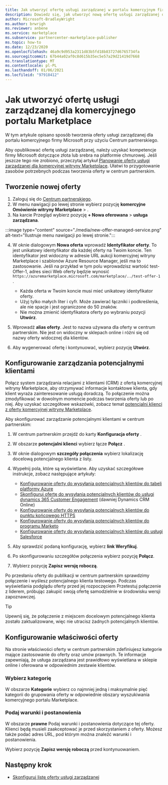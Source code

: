 ```yaml
---
title: Jak utworzyć ofertę usługi zarządzanej w portalu komercyjnym firmy Microsoft
description: Dowiedz się, jak utworzyć nową ofertę usługi zarządzanej dla portalu Azure Marketplace, korzystając z komercyjnego programu w witrynie Microsoft Partner Center.
author: Microsoft-BradleyWright
ms.author: brwrigh
ms.reviewer: anbene
ms.service: marketplace
ms.subservice: partnercenter-marketplace-publisher
ms.topic: how-to
ms.date: 12/23/2020
ms.openlocfilehash: 46a9c9d953a2311d83b5fd18b83727d6765734fa
ms.sourcegitcommit: 67b44a02af0c8d615b35ec5e57a29d21419d7668
ms.translationtype: MT
ms.contentlocale: pl-PL
ms.lasthandoff: 01/06/2021
ms.locfileid: "97918412"
---
```

# <a name="how-to-create-a-managed-service-offer-for-the-commercial-marketplace"></a>Jak utworzyć ofertę usługi zarządzanej dla komercyjnego portalu Marketplace

W tym artykule opisano sposób tworzenia oferty usługi zarządzanej dla portalu komercyjnego firmy Microsoft przy użyciu Centrum partnerskiego.

Aby opublikować ofertę usługi zarządzanej, należy uzyskać kompetencje firmy Microsoft dotyczące złota lub srebra na platformie chmurowej. Jeśli jeszcze tego nie zrobiono, przeczytaj artykuł [Planowanie oferty usługi zarządzanej dla komercyjnej witryny Marketplace](./plan-managed-service-offer.md). Ułatwi to przygotowanie zasobów potrzebnych podczas tworzenia oferty w centrum partnerskim.

## <a name="create-a-new-offer"></a>Tworzenie nowej oferty

1. Zaloguj się do [Centrum partnerskiego](https://partner.microsoft.com/dashboard/home).
2. W menu nawigacji po lewej stronie wybierz pozycję **komercyjne Omówienie witryny Marketplace**  >  .
3. Na karcie Przegląd wybierz pozycję **+ Nowa oferowana**  >  **usługa zarządzana**.

:::image type="content" source="./media/new-offer-managed-service.png" alt-text="Ilustruje menu nawigacji po lewej stronie.":::

4. W oknie dialogowym **Nowa oferta** wprowadź **Identyfikator oferty**. To jest unikatowy identyfikator dla każdej oferty na Twoim koncie. Ten identyfikator jest widoczny w adresie URL aukcji komercyjnej witryny Marketplace i szablonów Azure Resource Manager, jeśli ma to zastosowanie. Jeśli na przykład w tym polu wprowadzisz wartość test-Offer-1, adres sieci Web oferty będzie wynosić `https://azuremarketplace.microsoft.com/marketplace/../test-offer-1` .

    * Każda oferta w Twoim koncie musi mieć unikatowy identyfikator oferty.
    * Użyj tylko małych liter i cyfr. Może zawierać łączniki i podkreślenia, ale nie spacje i jest ograniczone do 50 znaków.
    * Nie można zmienić identyfikatora oferty po wybraniu pozycji **Utwórz**.

5. Wprowadź **alias oferty**. Jest to nazwa używana dla oferty w centrum partnerskim. Nie jest on widoczny w sklepach online i różni się od nazwy oferty widocznej dla klientów.
6. Aby wygenerować ofertę i kontynuować, wybierz pozycję **Utwórz**.

## <a name="configure-lead-management"></a>Konfigurowanie zarządzania potencjalnymi klientami

Połącz system zarządzania relacjami z klientami (CRM) z ofertą komercyjnej witryny Marketplace, aby otrzymywać informacje kontaktowe klienta, gdy klient wyraża zainteresowanie usługą doradczą. To połączenie można zmodyfikować w dowolnym momencie podczas tworzenia oferty lub po niej. Aby uzyskać szczegółowe wskazówki, zobacz temat [potencjalni klienci z oferty komercyjnej witryny Marketplace](./partner-center-portal/commercial-marketplace-get-customer-leads.md).

Aby skonfigurować zarządzanie potencjalnymi klientami w centrum partnerskim:

1. W centrum partnerskim przejdź do karty **Konfiguracja oferty** .
2. W obszarze **potencjalni klienci** wybierz łącze **Połącz** .
3. W oknie dialogowym **szczegóły połączenia** wybierz lokalizację docelową potencjalnego klienta z listy.
4. Wypełnij pola, które są wyświetlane. Aby uzyskać szczegółowe instrukcje, zobacz następujące artykuły:

    * [Konfigurowanie oferty do wysyłania potencjalnych klientów do tabeli platformy Azure](./partner-center-portal/commercial-marketplace-lead-management-instructions-azure-table.md#configure-your-offer-to-send-leads-to-the-azure-table)
    * [Skonfiguruj ofertę do wysyłania potencjalnych klientów do usługi dynamics 365 Customer Engagement](./partner-center-portal/commercial-marketplace-lead-management-instructions-dynamics.md#configure-your-offer-to-send-leads-to-dynamics-365-customer-engagement) (dawniej Dynamics CRM Online)
    * [Konfigurowanie oferty do wysyłania potencjalnych klientów do punktu końcowego HTTPS](./partner-center-portal/commercial-marketplace-lead-management-instructions-https.md#configure-your-offer-to-send-leads-to-the-https-endpoint)
    * [Konfigurowanie oferty do wysyłania potencjalnych klientów do programu Marketo](./partner-center-portal/commercial-marketplace-lead-management-instructions-marketo.md#configure-your-offer-to-send-leads-to-marketo)
    * [Konfigurowanie oferty do wysyłania potencjalnych klientów do usługi Salesforce](./partner-center-portal/commercial-marketplace-lead-management-instructions-salesforce.md#configure-your-offer-to-send-leads-to-salesforce)

5. Aby sprawdzić podaną konfigurację, wybierz **link Weryfikuj**.
6. Po skonfigurowaniu szczegółów połączenia wybierz pozycję **Połącz**.
7. Wybierz pozycję **Zapisz wersję roboczą**.

Po przesłaniu oferty do publikacji w centrum partnerskim sprawdzimy połączenie i wyślesz potencjalnego klienta testowego. Podczas wyświetlania podglądu oferty przed jej rozpoczęciem Przetestuj połączenie z liderem, próbując zakupić swoją ofertę samodzielnie w środowisku wersji zapoznawczej.

> [!TIP]
> Upewnij się, że połączenie z miejscem docelowym potencjalnego klienta zostało zaktualizowane, więc nie utracisz żadnych potencjalnych klientów.

## <a name="configure-offer-properties"></a>Konfigurowanie właściwości oferty

Na stronie właściwości oferty w centrum partnerskim zdefiniujesz kategorie mające zastosowanie do oferty oraz umów prawnych. Te informacje zapewniają, że usługa zarządzana jest prawidłowo wyświetlana w sklepie online i oferowana w odpowiednim zestawie klientów.

### <a name="select-a-category"></a>Wybierz kategorię

W obszarze **Kategorie** wybierz co najmniej jedną i maksymalnie pięć kategorii do grupowania oferty w odpowiednie obszary wyszukiwania komercyjnego portalu Marketplace.

### <a name="provide-terms-and-conditions"></a>Podaj warunki i postanowienia

W obszarze **prawne** Podaj warunki i postanowienia dotyczące tej oferty. Klienci będą musieli zaakceptować je przed skorzystaniem z oferty. Możesz także podać adres URL, pod którym można znaleźć warunki i postanowienia.

Wybierz pozycję **Zapisz wersję roboczą** przed kontynuowaniem.

## <a name="next-step"></a>Następny krok

* [Skonfiguruj listę oferty usługi zarządzanej](./create-managed-service-offer-listing.md)